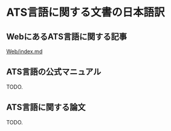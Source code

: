 # ATS言語に関する文書の日本語訳

## WebにあるATS言語に関する記事

[Web/index.md](Web/index.md)

## ATS言語の公式マニュアル

TODO.

## ATS言語に関する論文

TODO.
